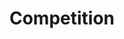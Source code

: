 ---
layout: competition
id: competition
permalink: /competition/
nav: true
nav-order: 5

title: Compet&shy;ition
long-title: Win an opulent spa escape plus £1000 worth of ELEMIS products
intro: In the idyllic and historic spa town of Harrogate sits Rudding Park, a gorgeous manor getaway where luxury and relaxation await. From long spa dips to private cinema screenings, £1000 worth of ELEMIS skincare and exquisite dining, this competition is set to replenish even the most wearied traveller.
enter-cta: Enter Now

features:

  - id: rudding-park
    title: Stay at the Exquisite Rudding Park Hotel
    description: Enjoy a two-night B&B stay in the gorgeous Follifoot Wing Room at Rudding Park, where contemporary design meets classic manor charms. Enjoy dinner one night at your choice of restaurants – the award-winning Horto, or laidback Clocktower, and spend the other night kicking back in the hotel’s cinema for a private screening with champagne and popcorn.

  - id: experiences
    title: Get Fully Pampered in the Hotel Spa
    description: For the duration of your stay, you’ll have unlimited access to Rudding Park’s exclusive spa. Reset with hydrotherapy and thermal experiences in the rooftop spa and garden, before indulging in a bespoke treatment for you and your plus one.

  - id: voucher
    title: Receive £1000 Worth of Elemis Products
    description: Your wellness escape doesn’t end here; refresh your beauty regime with £1000 of skincare products from ELEMIS. Enjoy a diverse selection of award-winning products by the No.1 British luxury skincare brand and revitalise your skincare routine.


competition-form:
  id: comp
  post-url: https://getform.io/f/3182e81e-bd60-4802-8aa8-9320d2adb31a
  expiry-date: 2020-01-27
  fields:
    - id: name
      type: text
      label: Name
      required: true
    - id: email
      type: email
      label: Email
      required: true
    - id: qualify
      type: radio
      label: Are you a UK resident and over the age of 18?
      required: true
      options:
        - id: qualify-true
          label: 'Yes'
          value: 'yes'
        - id: qualify-false
          label: 'No'
          value: 'no'
          invalid: true
    - id: opt-in
      type: radio
      label: I would like to sign up to be the first to discover exclusive offers, secret sales, and the latest product launches from ELEMIS. Sign up to join the ELEMIS family. For more information please view our <a class="link--underlined" href="https://www.elemis.com/privacy-policy" target="_blank">privacy&nbsp;policy</a>.*
      required: true
      options:
        - id: opt-in-true
          label: 'Yes'
          value: 'yes'
        - id: opt-in-false
          label: 'No'
          value: 'no'
  submit: Submit Entry
  terms: >
    By submitting your entry, you agree to the <a href="#" class="js-open-modal link--underlined" data-open-modal="competition-terms">terms and conditions</a> of this competition
---